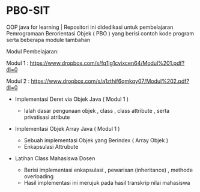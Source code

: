 # PBO-SIT
OOP java for learning | Repositori ini didedikasi untuk pembelajaran Pemrogramaan Berorientasi Objek ( PBO ) yang berisi contoh kode program serta beberapa module tambahan

Modul Pembelajaran:

Modul 1 : https://www.dropbox.com/s/fq1lg1cvixcen64/Modul%201.pdf?dl=0

Modul 2 : https://www.dropbox.com/s/a1zthif6qmkqy07/Modul%202.pdf?dl=0

- Implementasi Deret via Objek Java ( Modul 1 )
    - Ialah dasar pengunaan objek , class , class attribute , serta privatisasi atribute

- Implementasi Objek Array Java ( Modul 1 )
    - Sebuah implementasi  Objek yang Berindex ( Array Objek )
    - Enkapsulasi Attrubute

- Latihan Class Mahasiswa Dosen
    - Berisi implementasi enkapsulasi , pewarisan (inheritance) , methode overloading
    - Hasil implementasi ini merujuk pada hasil transkrip nilai mahasiswa
    

